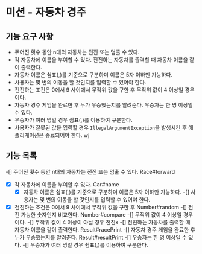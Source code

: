 # 미션 - 자동차 경주
## 기능 요구 사항
- 주어진 횟수 동안 n대의 자동차는 전진 또는 멈출 수 있다.
- 각 자동차에 이름을 부여할 수 있다. 전진하는 자동차를 출력할 때 자동차 이름을 같이 출력한다.
- 자동차 이름은 쉼표(,)를 기준으로 구분하며 이름은 5자 이하만 가능하다.
- 사용자는 몇 번의 이동을 할 것인지를 입력할 수 있어야 한다.
- 전진하는 조건은 0에서 9 사이에서 무작위 값을 구한 후 무작위 값이 4 이상일 경우이다.
- 자동차 경주 게임을 완료한 후 누가 우승했는지를 알려준다. 우승자는 한 명 이상일 수 있다.
- 우승자가 여러 명일 경우 쉼표(,)를 이용하여 구분한다.
- 사용자가 잘못된 값을 입력할 경우 `IllegalArgumentException`을 발생시킨 후 애플리케이션은 종료되어야 한다.
wj
## 기능 목록
-[] 주어진 횟수 동안 n대의 자동차는 전진 또는 멈출 수 있다. Race#forward
-[x] 각 자동차에 이름을 부여할 수 있다. Car#name
  -[x] 자동차 이름은 쉼표(,)를 기준으로 구분하며 이름은 5자 이하만 가능하다.
-[] 사용자는 몇 번의 이동을 할 것인지를 입력할 수 있어야 한다. 
-[x] 전진하는 조건은 0에서 9 사이에서 무작위 값을 구한 후 Number#random
-[] 전진 가능한 숫자인지 비교한다. Number#compare
  -[] 무작위 값이 4 이상일 경우이다.
  -[] 무작위 값이 4 이상이 아닐 경우 전진x
-[] 전진하는 자동차를 출력할 때 자동차 이름을 같이 출력한다. Result#racePrint
-[] 자동차 경주 게임을 완료한 후 누가 우승했는지를 알려준다. Result#resultPrint
  -[] 우승자는 한 명 이상일 수 있다.
  -[] 우승자가 여러 명일 경우 쉼표(,)를 이용하여 구분한다.